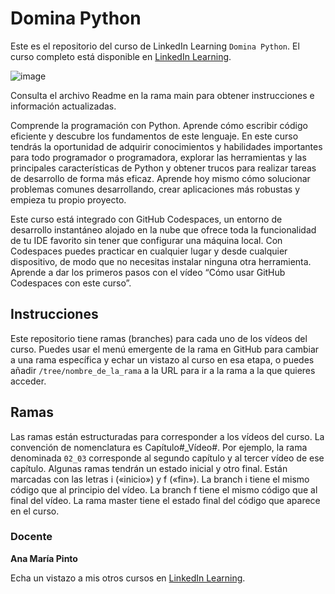 # Domina Python

Este es el repositorio del curso de LinkedIn Learning `Domina Python`. El curso completo está disponible en [LinkedIn Learning][lil-course-url].

![image](https://media.licdn.com/dms/image/D4E0DAQFbNU9dbbXfGw/learning-public-crop_675_1200/0/1685693799330?e=2147483647&v=beta&t=Urs54cNV1wKQH7amdUx8x9QtDBlUlGt65-LJo4shmOk)

Consulta el archivo Readme en la rama main para obtener instrucciones e información actualizadas.

Comprende la programación con Python. Aprende cómo escribir código eficiente y descubre los fundamentos de este lenguaje. En este curso tendrás la oportunidad de adquirir conocimientos y habilidades importantes para todo programador o programadora, explorar las herramientas y las principales características de Python y obtener trucos para realizar tareas de desarrollo de forma más eficaz. Aprende hoy mismo cómo solucionar problemas comunes desarrollando, crear aplicaciones más robustas y empieza tu propio proyecto.

Este curso está integrado con GitHub Codespaces, un entorno de desarrollo instantáneo alojado en la nube que ofrece toda la funcionalidad de tu IDE favorito sin tener que configurar una máquina local. Con Codespaces puedes practicar en cualquier lugar y desde cualquier dispositivo, de modo que no necesitas instalar ninguna otra herramienta. Aprende a dar los primeros pasos con el vídeo “Cómo usar GitHub Codespaces con este curso”.

## Instrucciones

Este repositorio tiene ramas (branches) para cada uno de los vídeos del curso. Puedes usar el menú emergente de la rama en GitHub para cambiar a una rama específica y echar un vistazo al curso en esa etapa, o puedes añadir `/tree/nombre_de_la_rama` a la URL para ir a la rama a la que quieres acceder.

## Ramas

Las ramas están estructuradas para corresponder a los vídeos del curso. La convención de nomenclatura es Capítulo#_Vídeo#. Por ejemplo, la rama denominada `02_03` corresponde al segundo capítulo y al tercer vídeo de ese capítulo. Algunas ramas tendrán un estado inicial y otro final. Están marcadas con las letras i («inicio») y f («fin»). La branch i tiene el mismo código que al principio del vídeo. La branch f tiene el mismo código que al final del vídeo. La rama master tiene el estado final del código que aparece en el curso.

### Docente

**Ana María Pinto**

Echa un vistazo a mis otros cursos en [LinkedIn Learning](https://www.linkedin.com/learning/instructors/ana-maria-pinto).

[0]: # (Replace these placeholder URLs with actual course URLs)
[lil-course-url]: https://www.linkedin.com/learning/domina-python/dominando-python
[lil-thumbnail-url]: https://cdn.lynda.com/course/2875095/2875095-1615224395432-16x9.jpg

